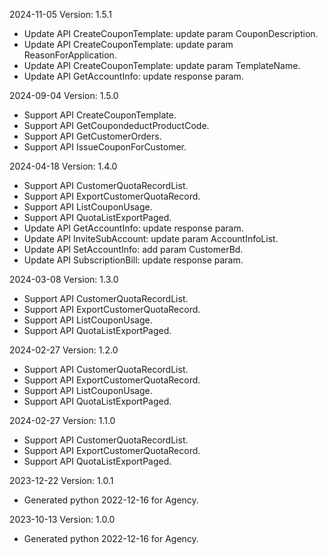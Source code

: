 2024-11-05 Version: 1.5.1
- Update API CreateCouponTemplate: update param CouponDescription.
- Update API CreateCouponTemplate: update param ReasonForApplication.
- Update API CreateCouponTemplate: update param TemplateName.
- Update API GetAccountInfo: update response param.


2024-09-04 Version: 1.5.0
- Support API CreateCouponTemplate.
- Support API GetCoupondeductProductCode.
- Support API GetCustomerOrders.
- Support API IssueCouponForCustomer.


2024-04-18 Version: 1.4.0
- Support API CustomerQuotaRecordList.
- Support API ExportCustomerQuotaRecord.
- Support API ListCouponUsage.
- Support API QuotaListExportPaged.
- Update API GetAccountInfo: update response param.
- Update API InviteSubAccount: update param AccountInfoList.
- Update API SetAccountInfo: add param CustomerBd.
- Update API SubscriptionBill: update response param.


2024-03-08 Version: 1.3.0
- Support API CustomerQuotaRecordList.
- Support API ExportCustomerQuotaRecord.
- Support API ListCouponUsage.
- Support API QuotaListExportPaged.


2024-02-27 Version: 1.2.0
- Support API CustomerQuotaRecordList.
- Support API ExportCustomerQuotaRecord.
- Support API ListCouponUsage.
- Support API QuotaListExportPaged.


2024-02-27 Version: 1.1.0
- Support API CustomerQuotaRecordList.
- Support API ExportCustomerQuotaRecord.
- Support API QuotaListExportPaged.


2023-12-22 Version: 1.0.1
- Generated python 2022-12-16 for Agency.

2023-10-13 Version: 1.0.0
- Generated python 2022-12-16 for Agency.

